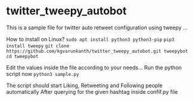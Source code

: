 # twitter_tweepy_autobot
This is a sample file for twitter auto retweet configuration using tweepy ...

How to install on Linux? 
``sudo apt install python3 python3-pip`` 
``pip3 install tweepy``
``git clone https://github.com/kgvarunkanth/twitter_tweepy_autobot.git tweepybot``
``cd tweepybot``

Edit the values inside the file according to your needs... 
Run the python script now
``python3 sample.py``

The script should start Liking, Retweeting and Following people automatically
After querying for the given hashtag inside confif.py file
